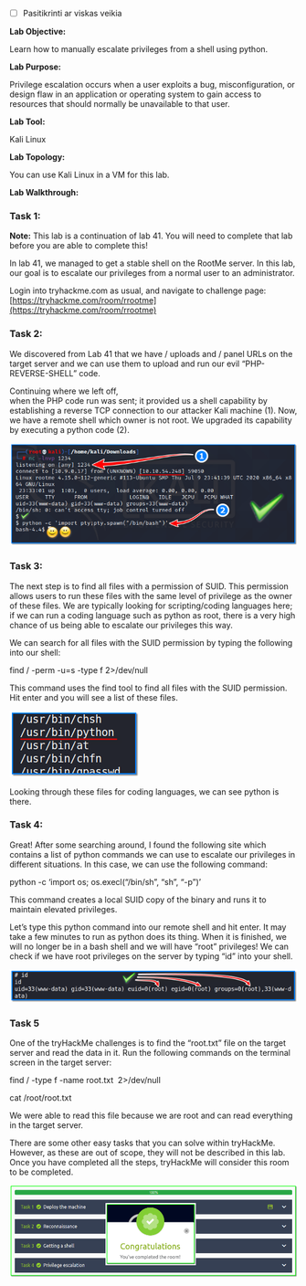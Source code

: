 - [ ] Pasitikrinti ar viskas veikia

**Lab Objective:**

Learn how to manually escalate privileges from a shell using python.

**Lab Purpose:**

Privilege escalation occurs when a user exploits a bug, misconfiguration, or design flaw in an application or operating system to gain access to resources that should normally be unavailable to that user.

**Lab Tool:**

Kali Linux

**Lab Topology:**

You can use Kali Linux in a VM for this lab.

**Lab Walkthrough:**

### Task 1:

**Note:** This lab is a continuation of lab 41. You will need to complete that lab before you are able to complete this!

In lab 41, we managed to get a stable shell on the RootMe server. In this lab, our goal is to escalate our privileges from a normal user to an administrator.

Login into tryhackme.com as usual, and navigate to challenge page:  
[https://tryhackme.com/room/rrootme](https://tryhackme.com/room/rrootme)

### Task 2:

We discovered from Lab 41 that we have / uploads and / panel URLs on the target server and we can use them to upload and run our evil “PHP-REVERSE-SHELL” code.

Continuing where we left off,  
when the PHP code run was sent; it provided us a shell capability by establishing a reverse TCP connection to our attacker Kali machine (1). Now, we have a remote shell which owner is not root. We upgraded its capability by executing a python code (2).

![Privilege escalation](attachements/Privilege_escalation-3.png)

### Task 3:

The next step is to find all files with a permission of SUID. This permission allows users to run these files with the same level of privilege as the owner of these files. We are typically looking for scripting/coding languages here; if we can run a coding language such as python as root, there is a very high chance of us being able to escalate our privileges this way.

We can search for all files with the SUID permission by typing the following into our shell:

find / -perm -u=s -type f 2>/dev/null

This command uses the find tool to find all files with the SUID permission. Hit enter and you will see a list of these files.

![Privilege escalation](attachements/Privilege_escalation.png)

Looking through these files for coding languages, we can see python is there.

### Task 4:

Great! After some searching around, I found the following site which contains a list of python commands we can use to escalate our privileges in different situations. In this case, we can use the following command:

python -c ‘import os; os.execl(“/bin/sh”, “sh”, “-p”)’

This command creates a local SUID copy of the binary and runs it to maintain elevated privileges.

Let’s type this python command into our remote shell and hit enter. It may take a few minutes to run as python does its thing. When it is finished, we will no longer be in a bash shell and we will have “root” privileges! We can check if we have root privileges on the server by typing “id” into your shell.

![Privilege escalation](attachements/Privilege_escalation-1.png)

### Task 5

One of the tryHackMe challenges is to find the “root.txt” file on the target server and read the data in it. Run the following commands on the terminal screen in the target server:

find / -type f -name root.txt  2>/dev/null

cat /root/root.txt

We were able to read this file because we are root and can read everything in the target server.

There are some other easy tasks that you can solve within tryHackMe. However, as these are out of scope, they will not be described in this lab. Once you have completed all the steps, tryHackMe will consider this room to be completed.

![Privilege escalation](attachements/Privilege_escalation-2.png)